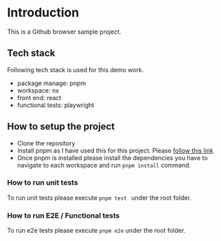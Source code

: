 # Introduction

This is a Github browser sample project. 

## Tech stack

Following tech stack is used for this demo work.

- package manage: pnpm
- workspace: nx
- front end: react
- functional tests: playwright

## How to setup the project

- Clone the repository
- Install pnpm as I have used this for this project. Please [follow this link](https://pnpm.io/installation)
- Once pnpm is installed please install the dependencies you have to navigate to each workspace and run ``` pnpm install ``` command.

### How to run unit tests

To run unit tests please execute ```pnpm test ``` under the root folder.

### How to run E2E / Functional tests

To run e2e tests please execute ```pnpm e2e``` under the root folder.